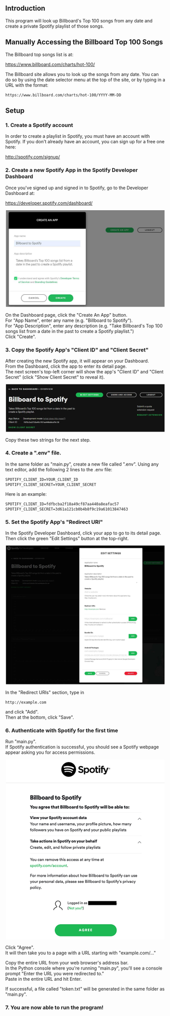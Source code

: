 ## Introduction

This program will look up Billboard's Top 100 songs from any date and create a 
private Spotify playlist of those songs.


## Manually Accessing the Billboard Top 100 Songs

The Billboard top songs list is at:

https://www.billboard.com/charts/hot-100/

The Billboard site allows you to look up the songs from any date.
You can do so by using the date selector menu at the top of the site, or by typing in a URL with the format:
```
https://www.billboard.com/charts/hot-100/YYYY-MM-DD
```

## Setup

### 1. Create a Spotify account
In order to create a playlist in Spotify, you must have an account with Spotify.  If you don't already have an account, you can sign up for a free one here: 

http://spotify.com/signup/

### 2. Create a new Spotify App in the Spotify Developer Dashboard
Once you've signed up and signed in to Spotify, go to the Developer Dashboard at: 

https://developer.spotify.com/dashboard/

<p align="center">
    <img src="media/dashboard_01.jpg" width="500">
</p>

On the Dashboard page, click the "Create An App" button.\
For "App Name", enter any name (e.g. "Billboard to Spotify").\
For "App Description", enter any description (e.g. "Take Billboard's Top 100 songs list from a date in the past to create a Spotify playlist.")\
Click "Create".

### 3. Copy the Spotify App's "Client ID" and "Client Secret"
After creating the new Spotify app, it will appear on your Dashboard.\
From the Dashboard, click the app to enter its detail page.\
The next screen's top-left corner will show the app's "Client ID" and "Client Secret" (click "Show Client Secret" to reveal it).

<p align="center">
    <img src="media/dashboard_02.jpg" width="500">
</p>

Copy these two strings for the next step.

### 4. Create a ".env" file.
In the same folder as "main.py", create a new file called ".env".
Using any text editor, add the following 2 lines to the .env file:
```
SPOTIFY_CLIENT_ID=YOUR_CLIENT_ID
SPOTIFY_CLIENT_SECRET=YOUR_CLIENT_SECRET
```

Here is an example:
```
SPOTIFY_CLIENT_ID=fdfbcba2f18a49cf87aa440a8eafac57
SPOTIFY_CLIENT_SECRET=3d61a121cb0b4b8f9c19a61013847463
```

### 5. Set the Spotify App's "Redirect URI"
In the Spotify Developer Dashboard, click your app to go to its detail page.\
Then click the green "Edit Settings" button at the top-right.

<p align="center">
    <img src="media/dashboard_03.jpg" width="500">
</p>

In the "Redirect URIs" section, type in 
```
http://example.com
```
and click "Add".\
Then at the bottom, click "Save".

### 6. Authenticate with Spotify for the first time
Run "main.py".  
If Spotify authentication is successful, you should see a Spotify webpage appear asking you for access permissions.

<p align="center">
    <img src="media/dashboard_04.jpg" width="500">
</p>

Click "Agree".\
It will then take you to a page with a URL starting with "example.com/..."

Copy the entire URL from your web browser's address bar.\
In the Python console where you're running "main.py", you'll see a console prompt "Enter the URL you were redirected to."\
Paste in the entire URL and hit Enter.

If successful, a file called "token.txt" will be generated in the same folder as "main.py".

### 7. You are now able to run the program!